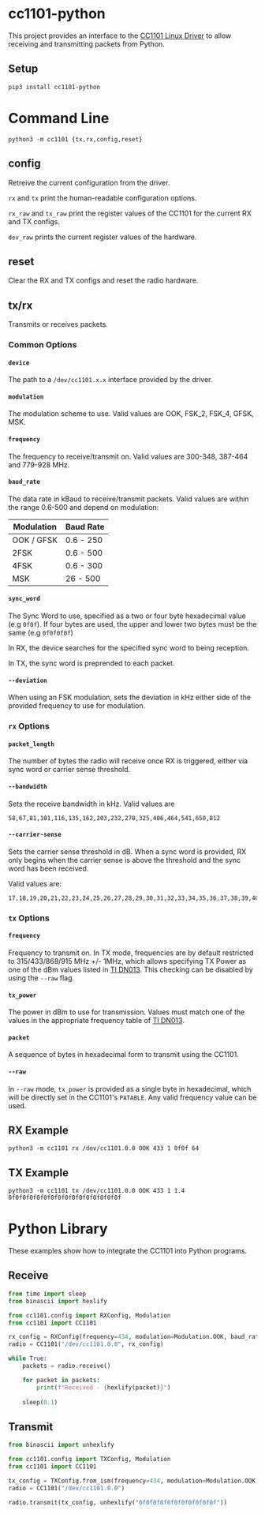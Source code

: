 # cc1101-python

This project provides an interface to the [CC1101 Linux Driver](https://github.com/28757B2/cc1101-driver) to allow receiving and transmitting packets from Python.

## Setup

    pip3 install cc1101-python

# Command Line

    python3 -m cc1101 {tx,rx,config,reset}

## config
Retreive the current configuration from the driver.

`rx` and `tx` print the human-readable configuration options.

`rx_raw` and `tx_raw` print the register values of the CC1101 for the current RX and TX configs.

`dev_raw` prints the current register values of the hardware.

## reset
Clear the RX and TX configs and reset the radio hardware.

## tx/rx

Transmits or receives packets.

###  Common Options

#### `device`
The path to a `/dev/cc1101.x.x` interface provided by the driver.

#### `modulation`
The modulation scheme to use. Valid values are OOK, FSK_2, FSK_4, GFSK, MSK.

#### `frequency`
The frequency to receive/transmit on. Valid values are 300-348, 387-464 and 779-928 MHz.

#### `baud_rate`
The data rate in kBaud to receive/transmit packets. Valid values are within the range 0.6-500 and depend on modulation:

| Modulation | Baud Rate |
|------------|-----------|
| OOK / GFSK | 0.6 - 250 |
| 2FSK       | 0.6 - 500 |
| 4FSK       | 0.6 - 300 |
| MSK        | 26 - 500  |

#### `sync_word`
The Sync Word to use, specified as a two or four byte hexadecimal value (e.g `0f0f`). If four bytes are used, the upper and lower two bytes must be the same (e.g `0f0f0f0f`) 

In RX, the device searches for the specified sync word to being reception. 

In TX, the sync word is preprended to each packet.

#### `--deviation`
When using an FSK modulation, sets the deviation in kHz either side of the provided frequency to use for modulation. 

### `rx` Options

#### `packet_length`
The number of bytes the radio will receive once RX is triggered, either via sync word or carrier sense threshold. 

#### `--bandwidth`
Sets the receive bandwidth in kHz. Valid values are

    58,67,81,101,116,135,162,203,232,270,325,406,464,541,650,812

#### `--carrier-sense`
Sets the carrier sense threshold in dB. When a sync word is provided, RX only begins when the carrier sense is above the threshold and the sync word has been received.

Valid values are:

    17,18,19,20,21,22,23,24,25,26,27,28,29,30,31,32,33,34,35,36,37,38,39,40,41,42,43,44,45,46,47,48

### `tx` Options

#### `frequency`
Frequency to transmit on. In TX mode, frequencies are by default restricted to 315/433/868/915 MHz +/- 1MHz, which allows specifying TX Power as one of the dBm values listed in [TI DN013](https://www.ti.com/lit/an/swra151a/swra151a.pdf). This checking can be disabled by using the `--raw` flag.

#### `tx_power`
The power in dBm to use for transmission. Values must match one of the values in the appropriate frequency table of [TI DN013](https://www.ti.com/lit/an/swra151a/swra151a.pdf).

#### `packet`
A sequence of bytes in hexadecimal form to transmit using the CC1101.

#### `--raw`
In `--raw` mode, `tx_power` is provided as a single byte in hexadecimal, which will be directly set in the CC1101's `PATABLE`. Any valid frequency value can be used.

## RX Example
    python3 -m cc1101 rx /dev/cc1101.0.0 OOK 433 1 0f0f 64

## TX Example
    python3 -m cc1101 tx /dev/cc1101.0.0 OOK 433 1 1.4 0f0f0f0f0f0f0f0f0f0f0f0f0f0f0f0f

# Python Library
These examples show how to integrate the CC1101 into Python programs.

## Receive
```python
from time import sleep
from binascii import hexlify

from cc1101.config import RXConfig, Modulation
from cc1101 import CC1101

rx_config = RXConfig(frequency=434, modulation=Modulation.OOK, baud_rate=1, sync_word=0x0000, packet_length=64)
radio = CC1101("/dev/cc1101.0.0", rx_config)

while True:
    packets = radio.receive()

    for packet in packets:
        print(f"Received - {hexlify(packet)}")
    
    sleep(0.1)
```


## Transmit
```python
from binascii import unhexlify

from cc1101.config import TXConfig, Modulation
from cc1101 import CC1101

tx_config = TXConfig.from_ism(frequency=434, modulation=Modulation.OOK, baud_rate=1, tx_power=0.1)
radio = CC1101("/dev/cc1101.0.0")

radio.transmit(tx_config, unhexlify("0f0f0f0f0f0f0f0f0f0f0f"))
```
